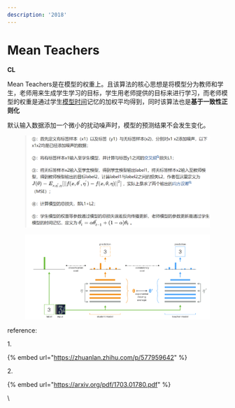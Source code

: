 ```yaml
---
description: '2018'
---
```


# Mean Teachers

**CL**

Mean Teachers是在模型的权重上。且该算法的核心思想是将模型分为教师和学生，老师用来生成学生学习的目标，学生用老师提供的目标来进行学习，而老师模型的权重是通过学生[模型时间](https://www.zhihu.com/search?q=%E6%A8%A1%E5%9E%8B%E6%97%B6%E9%97%B4\&search\_source=Entity\&hybrid\_search\_source=Entity\&hybrid\_search\_extra=%7B%22sourceType%22%3A%22article%22%2C%22sourceId%22%3A%22577959642%22%7D)记忆的加权平均得到，同时该算法也是**基于一致性正则化**



默认输入数据添加一个微小的扰动噪声时，模型的预测结果不会发生变化。

<figure><img src="../../.gitbook/assets/image (1).png" alt=""><figcaption></figcaption></figure>



<figure><img src="../../.gitbook/assets/image.png" alt=""><figcaption></figcaption></figure>

reference:

1\.&#x20;

{% embed url="https://zhuanlan.zhihu.com/p/577959642" %}

2\.



{% embed url="https://arxiv.org/pdf/1703.01780.pdf" %}

\

